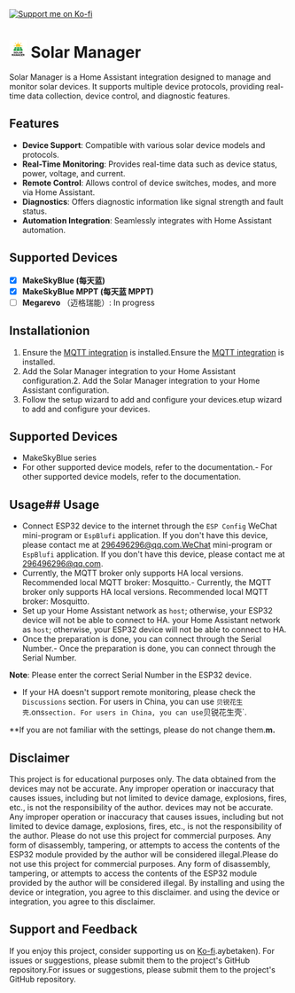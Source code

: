 <a href="https://ko-fi.com/maybetaken" target="_blank">
  <img src="https://storage.ko-fi.com/cdn/kofi3.png?v=3" alt="Support me on Ko-fi" height="36" style="border:0px;">
</a>

# <img src="https://github.com/home-assistant/brands/blob/master/custom_integrations/solar_manager/icon.png" width="32" height="32"> Solar Manager

Solar Manager is a Home Assistant integration designed to manage and monitor solar devices.
It supports multiple device protocols, providing real-time data collection, device control, and diagnostic features.

## Features

- **Device Support**: Compatible with various solar device models and protocols.
- **Real-Time Monitoring**: Provides real-time data such as device status, power, voltage, and current.
- **Remote Control**: Allows control of device switches, modes, and more via Home Assistant.
- **Diagnostics**: Offers diagnostic information like signal strength and fault status.
- **Automation Integration**: Seamlessly integrates with Home Assistant automation.

## Supported Devices

- [x] **MakeSkyBlue (每天蓝)**
- [x] **MakeSkyBlue MPPT (每天蓝 MPPT)**
- [ ] **Megarevo** （迈格瑞能）: In progress

## Installationion

1. Ensure the [MQTT integration](https://www.home-assistant.io/integrations/mqtt/) is installed.Ensure the [MQTT integration](https://www.home-assistant.io/integrations/mqtt/) is installed.
2. Add the Solar Manager integration to your Home Assistant configuration.2. Add the Solar Manager integration to your Home Assistant configuration.
3. Follow the setup wizard to add and configure your devices.etup wizard to add and configure your devices.

## Supported Devices

- MakeSkyBlue series
- For other supported device models, refer to the documentation.- For other supported device models, refer to the documentation.

## Usage## Usage

- Connect ESP32 device to the internet through the `ESP Config` WeChat mini-program or `EspBlufi` application. If you don't have this device, please contact me at 296496296@qq.com.WeChat mini-program or `EspBlufi` application. If you don't have this device, please contact me at 296496296@qq.com.
- Currently, the MQTT broker only supports HA local versions. Recommended local MQTT broker: Mosquitto.- Currently, the MQTT broker only supports HA local versions. Recommended local MQTT broker: Mosquitto.
- Set up your Home Assistant network as `host`; otherwise, your ESP32 device will not be able to connect to HA. your Home Assistant network as `host`; otherwise, your ESP32 device will not be able to connect to HA.
- Once the preparation is done, you can connect through the Serial Number.- Once the preparation is done, you can connect through the Serial Number.

**Note**: Please enter the correct Serial Number in the ESP32 device.

- If your HA doesn't support remote monitoring, please check the `Discussions` section. For users in China, you can use `贝锐花生壳`.ons` section. For users in China, you can use `贝锐花生壳`.

**If you are not familiar with the settings, please do not change them.**m.**

## Disclaimer

This project is for educational purposes only. The data obtained from the devices may not be accurate. Any improper operation or inaccuracy that causes issues, including but not limited to device damage, explosions, fires, etc., is not the responsibility of the author. devices may not be accurate. Any improper operation or inaccuracy that causes issues, including but not limited to device damage, explosions, fires, etc., is not the responsibility of the author.
Please do not use this project for commercial purposes. Any form of disassembly, tampering, or attempts to access the contents of the ESP32 module provided by the author will be considered illegal.Please do not use this project for commercial purposes. Any form of disassembly, tampering, or attempts to access the contents of the ESP32 module provided by the author will be considered illegal.
By installing and using the device or integration, you agree to this disclaimer. and using the device or integration, you agree to this disclaimer.

## Support and Feedback

If you enjoy this project, consider supporting us on [Ko-fi](https://ko-fi.com/maybetaken).aybetaken).
For issues or suggestions, please submit them to the project's GitHub repository.For issues or suggestions, please submit them to the project's GitHub repository.
